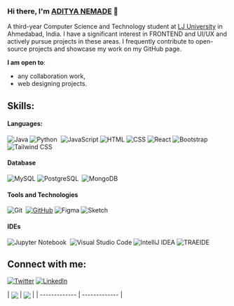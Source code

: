 ### Hi there, I'm [ADITYA NEMADE](https://github.com/beastnemade) 👋

A third-year Computer Science and Technology student at [LJ University](https://ljku.edu.in/) in Ahmedabad, India.  I have a significant interest in FRONTEND and UI/UX and actively pursue projects in these areas.  I frequently contribute to open-source projects and showcase my work on my GitHub page.

 **I am open to**:

- any collaboration work,
- web designing projects.
  

## Skills:

#### Languages:

![Java](https://img.shields.io/badge/Java-007396.svg?style=for-the-badge&logo=java&logoColor=white)
![Python](https://img.shields.io/badge/Python-3776AB?style=for-the-badge&logo=python&logoColor=white)&nbsp;
![JavaScript](https://img.shields.io/badge/JavaScript-F7DF1E.svg?style=for-the-badge&logo=javascript&logoColor=black)
![HTML](https://img.shields.io/badge/HTML-E34F26.svg?style=for-the-badge&logo=html5&logoColor=white)
![CSS](https://img.shields.io/badge/CSS-1572B6.svg?style=for-the-badge&logo=css3&logoColor=white)
![React](https://img.shields.io/badge/React-61DAFB.svg?style=for-the-badge&logo=react&logoColor=black)
![Bootstrap](https://img.shields.io/badge/Bootstrap-7952B3.svg?style=for-the-badge&logo=bootstrap&logoColor=white)
![Tailwind CSS](https://img.shields.io/badge/Tailwind%20CSS-38B2AC.svg?style=for-the-badge&logo=tailwind-css&logoColor=white)
<!-- ![Node](https://img.shields.io/badge/Tailwind%20CSS-38B2AC.svg?style=for-the-badge&logo=tailwind-css&logoColor=white)
![React](https://img.shields.io/badge/Tailwind%20CSS-38B2AC.svg?style=for-the-badge&logo=tailwind-css&logoColor=white) -->



#### Database

![MySQL](https://img.shields.io/badge/MySQL-4479A1.svg?style=for-the-badge&logo=mysql&logoColor=white)
![PostgreSQL](https://img.shields.io/badge/PostgreSQL-316192?style=for-the-badge&logo=postgresql&logoColor=white)&nbsp;
![MongoDB](https://img.shields.io/badge/MongoDB-47A248.svg?style=for-the-badge&logo=mongodb&logoColor=white)


#### Tools and Technologies

![Git](https://img.shields.io/badge/GIT-E44C30?style=for-the-badge&logo=git&logoColor=white)&nbsp;
[![GitHub](https://img.shields.io/badge/GitHub-181717.svg?style=for-the-badge&logo=github&logoColor=white)](https://www.credly.com/earner/earned/badge/279d09f0-6b04-417e-82df-310670f7043a)
![Figma](https://img.shields.io/badge/Figma-FF6C37.svg?style=for-the-badge&logo=figma&logoColor=white&labelColor=0078d7)
![Sketch](https://img.shields.io/badge/Sketch-F7B500.svg?style=for-the-badge&logo=sketch&logoColor=white)


#### IDEs

![Jupyter Notebook](https://img.shields.io/badge/jupyter-%23FA0F00.svg?style=for-the-badge&logo=jupyter&logoColor=white)&nbsp;
![Visual Studio Code](https://img.shields.io/badge/Visual%20Studio%20Code-0078d7.svg?style=for-the-badge&logo=visual-studio-code&logoColor=white)
![IntelliJ IDEA](https://img.shields.io/badge/IntelliJ%20IDEA-3C3C7E.svg?style=for-the-badge&logo=intellij-idea&logoColor=white)
![TRAEIDE](https://img.shields.io/badge/IntelliJ%20IDEA-3C3C7E.svg?style=for-the-badge&logo=intellij-idea&logoColor=white)




## Connect with me:

<p align = "center">

[![Twitter](https://img.shields.io/badge/Twitter-1DA1F2.svg?style=for-the-badge&logo=twitter&logoColor=white)](https://www.instagram.com/iadityanemade/) 
[![LinkedIn](https://img.shields.io/badge/LinkedIn-0A66C2.svg?style=for-the-badge&logo=linkedin&logoColor=white)](https://www.linkedin.com/in/nemadeaditya/)
</p>

| <a href="https://github.com/AdityaGitRepo/github-readme-stats"><img align="center" src="https://github-readme-stats.vercel.app/api?username=beastnemade&theme=dracula&show_icons=true&hide_border=false&count_private=true" /></a> | 
<a href="https://github.com/AditytaGitRepo/github-readme-stats"><img align="center" src="https://github-readme-stats.vercel.app/api/top-langs/?username=beastnemade&theme=dracula&show_icons=true&hide_border=false&layout=compact" /></a> |
| ------------- | ------------- |
